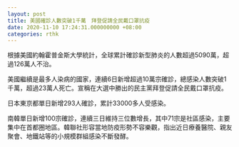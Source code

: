 ```yaml
---
layout: post
title: 美國確診人數突破1千萬　拜登促請全民戴口罩抗疫
date: 2020-11-10 17:24:31.000000000 +08:00
categories: rthk
---
```


根據美國約翰霍普金斯大學統計，全球累計確診新型肺炎的人數超過5090萬，超過126萬人不治。

美國繼續是最多人染病的國家，連續6日新增超過10萬宗確診，總感染人數突破1千萬，超過23萬人死亡。宣稱在大選中勝出的民主黨拜登促請全民戴口罩抗疫。

日本東京都單日新增293人確診，累計33000多人受感染。

南韓單日新增100宗確診，連續三日維持三位數增長，其中71宗是社區感染，主要集中在首都圈地區。韓聯社形容當地防疫形勢不容樂觀，指出近日療養醫院、親友聚會、地鐵站等的小規模群組感染不斷發酵。
